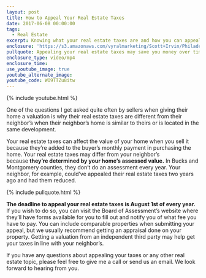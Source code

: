 ```yaml
---
layout: post
title: How to Appeal Your Real Estate Taxes
date: 2017-06-08 00:00:00
tags:
  - Real Estate
excerpt: Knowing what your real estate taxes are and how you can appeal them may save you a lot of money over time.
enclosure: 'https://s3.amazonaws.com/vyralmarketing/Scott+Irvin/Philadelphia+Real+Estate+Appealing+your+real+estate+taxes.mp4'
pullquote: Appealing your real estate taxes may save you money over time.
enclosure_type: video/mp4
enclosure_time:
use_youtube_image: true
youtube_alternate_image:
youtube_code: WO9TTZu8itw
---
```



{% include youtube.html %}

One of the questions I get asked quite often by sellers when giving their home a valuation is why their real estate taxes are different from their neighbor’s when their neighbor’s home is similar to theirs or is located in the same development.

Your real estate taxes can affect the value of your home when you sell it because they’re added to the buyer’s monthly payment in purchasing the home. Your real estate taxes may differ from your neighbor’s because&nbsp;**they’re determined by your home’s assessed value.** In Bucks and Montgomery counties, they don’t do an assessment every year. Your neighbor, for example, could’ve appealed their real estate taxes two years ago and had them reduced.

{% include pullquote.html %}

**The deadline to appeal your real estate taxes is August 1st of every year.** If you wish to do so, you can visit the Board of Assessment’s website where they’ll have forms available for you to fill out and notify you of what fee you have to pay. You can include comparable properties when submitting your appeal, but we usually recommend getting an appraisal done on your property. Getting a valuation from an independent third party may help get your taxes in line with your neighbor’s.

If you have any questions about appealing your taxes or any other real estate topic, please feel free to give me a call or send us an email. We look forward to hearing from you.